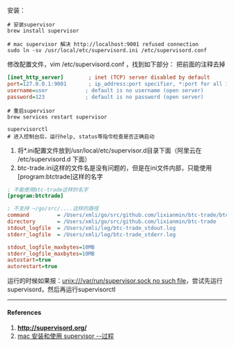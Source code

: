 

安装：

```shell
# 安装supervisor
brew install supervisor

# mac supervisor 解决 http://localhost:9001 refused connection
sudo ln -sv /usr/local/etc/supervisord.ini /etc/supervisord.conf

```



修改配置文件，vim /etc/supervisord.conf ，找到如下部分： 把前面的注释去掉

```ini
[inet_http_server]        ; inet (TCP) server disabled by default
port=127.0.0.1:9001       ; ip_address:port specifier, *:port for all iface
username=user            ; default is no username (open server)
password=123             ; default is no password (open server)
```



```shell
# 重启supervisor
brew services restart supervisor

supervisorctl
# 进入控制台后，运行help, status等指令检查是否正确启动
```



1. 将*.ini配置文件放到/usr/local/etc/supervisor.d目录下面（阿里云在 /etc/supervisord.d 下面）
2. btc-trade.ini这样的文件名是没有问题的，但是在ini文件内部，只能使用[program:btctrade]这样的名字



```ini
; 不能使用btc-trade这样的名字
[program:btctrade]

; 不支持 ~/go/src/....这样的路径
command         = /Users/xmli/go/src/github.com/lixianmin/btc-trade/btc-trade
directory       = /Users/xmli/go/src/github.com/lixianmin/btc-trade
stdout_logfile  = /Users/xmli/log/btc-trade_stdout.log
stderr_logfile  = /Users/xmli/log/btc-trade_stderr.log

stdout_logfile_maxbytes=10MB
stderr_logfile_maxbytes=10MB
autostart=true
autorestart=true
```



运行的时候如果报：[unix:///var/run/supervisor.sock no such file](https://superuser.com/questions/1069276/unix-var-run-supervisor-sock-no-such-file)，尝试先运行supervisord，然后再运行supervisorctl



---

#### References

1. **http://supervisord.org/**
2. [mac 安装和使用 supervisor --过程](http://blog.sina.com.cn/s/blog_ac47d6b30102xsfm.html)